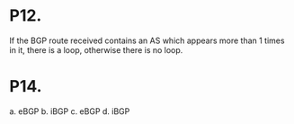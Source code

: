 # P12.
If the BGP route received contains an AS which appears more than 1 times in it, there is a loop, otherwise there is no loop. 
# P14.
a. eBGP
b. iBGP
c. eBGP
d. iBGP